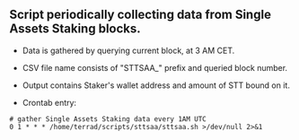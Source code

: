 ## Script periodically collecting data from Single Assets Staking blocks.

- Data is gathered by querying current block, at 3 AM CET.

- CSV file name consists of "STTSAA_" prefix and queried block number.

- Output contains Staker's wallet address and amount of STT bound on it.

- Crontab entry:
```
# gather Single Assets Staking data every 1AM UTC
0 1 * * * /home/terrad/scripts/sttsaa/sttsaa.sh >/dev/null 2>&1
```
